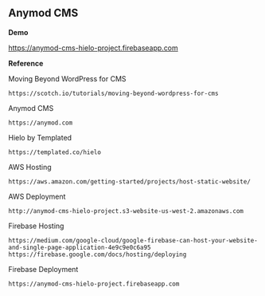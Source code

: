 ## Anymod CMS

**Demo**

https://anymod-cms-hielo-project.firebaseapp.com

**Reference**

Moving Beyond WordPress for CMS

```
https://scotch.io/tutorials/moving-beyond-wordpress-for-cms
```

Anymod CMS

```
https://anymod.com
```

Hielo by Templated

```
https://templated.co/hielo
```

AWS Hosting

```
https://aws.amazon.com/getting-started/projects/host-static-website/
```

AWS Deployment

```
http://anymod-cms-hielo-project.s3-website-us-west-2.amazonaws.com
```


Firebase Hosting

```
https://medium.com/google-cloud/google-firebase-can-host-your-website-and-single-page-application-4e9c9e0c6a95
https://firebase.google.com/docs/hosting/deploying
```

Firebase Deployment

```
https://anymod-cms-hielo-project.firebaseapp.com
```
